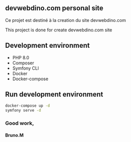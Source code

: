 ## devwebdino.com personal site

Ce projet est destiné à la creation du site devwebdino.com

This project is done for create devwebdino.com site

## Development environment

* PHP 8.0
* Composer
* Symfony CLI
* Docker
* Docker-compose

## Run development environment

```bash
docker-compose up -d
symfony serve -d
````
### Good work,
#### Bruno.M
